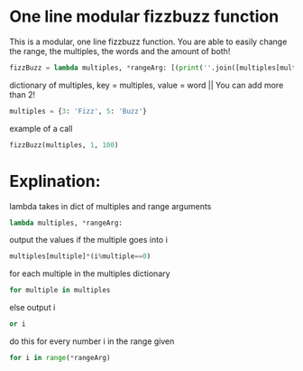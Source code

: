 # One line modular fizzbuzz function

This is a modular, one line fizzbuzz function. You are able to easily change the range, the multiples, the words and the amount of both!

```python
fizzBuzz = lambda multiples, *rangeArg: [(print(''.join([multiples[multiple]*(i%multiple==0) for multiple in multiples]) or i)) for i in range(*rangeArg)]
```


dictionary of multiples, key = multiples, value = word || You can add more than 2!

```python
multiples = {3: 'Fizz', 5: 'Buzz'}
```

example of a call

```python
fizzBuzz(multiples, 1, 100)
```

# Explination:

lambda takes in dict of multiples and range arguments 

```python
lambda multiples, *rangeArg:
```

output the values if the multiple goes into i

```python
multiples[multiple]*(i%multiple==0)
```

for each multiple in the multiples dictionary

```python
for multiple in multiples
```

else output i

```python
or i
```

do this for every number i in the range given
```python
for i in range(*rangeArg)
```

